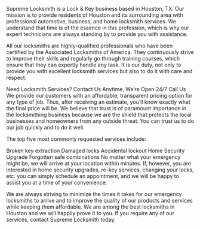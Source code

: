 
Supreme Locksmith is a Lock & Key business based in Houston, TX. Our mission is to provide residents of Houston and its surrounding area with professional automotive, business, and home locksmith services. We understand that time is of the essence in this profession, which is why our expert technicians are always standing by to provide you with assistance. 

All our locksmiths are highly-qualified professionals who have been certified by the Associated Locksmiths of America. They continuously strive to improve their skills and regularly go through training courses, which ensure that they can expertly handle any task. It is our duty, not only to provide you with excellent locksmith services but also to do it with care and respect.

Need Locksmith Services?
Contact Us Anytime, We’re Open 24/7
Call Us
We provide our customers with an affordable, transparent pricing option for any type of job. Thus, after receiving an estimate, you’ll know exactly what the final price will be. We believe that trust is of paramount importance in the locksmithing business because we are the shield that protects the local businesses and homeowners from any outside threat. You can trust us to do our job quickly and to do it well. 

 

The top five most commonly requested services include:

Broken key extraction
Damaged locks
Accidental lockout
Home Security Upgrade
Forgotten safe combinations
No matter what your emergency might be, we will arrive at your location within minutes. If, however, you are interested in home security upgrades, re-key services, changing your locks, etc. you can simply schedule an appointment, and we will be happy to assist you at a time of your convenience. 

 

We are always striving to minimize the times it takes for our emergency locksmiths to arrive and to improve the quality of our products and services while keeping them affordable. We are among the best locksmiths in Houston and we will happily prove it to you. If you require any of our services, contact Supreme Locksmith today.